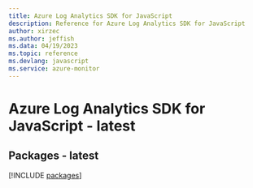 ```yaml
---
title: Azure Log Analytics SDK for JavaScript
description: Reference for Azure Log Analytics SDK for JavaScript
author: xirzec
ms.author: jeffish
ms.data: 04/19/2023
ms.topic: reference
ms.devlang: javascript
ms.service: azure-monitor
---
```

# Azure Log Analytics SDK for JavaScript - latest
## Packages - latest
[!INCLUDE [packages](log-analytics-index.md)]
